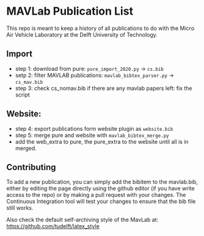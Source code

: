 # MAVLab Publication List
This repo is meant to keep a history of all publications to do with the Micro Air Vehicle Laboratory at the Delft University of Technology.

## Import

 - step 1: download from pure: ```pure_import_2020.py```    -> ```cs.bib```
 - setp 2: filter MAVLAB publications: ```mavlab_bibtex_parser.py```  -> ```cs_mav.bib```
 - step 3: check cs_nomav.bib if there are any mavlab papers left: fix the script

## Website:

 - step 4: export publications form website plugin as ```website.bib```
 - step 5: merge pure and website with ```mavlab_bibtex_merge.py```
 - add the web_extra to pure, the pure_extra to the website until all is in merged.

## Contributing
To add a new publication, you can simply add the bibitem to the mavlab.bib, either by editing the page directly using the github editor (if you have write access to the repo) or by making a pull request with your changes. The Continuous Integration tool will test your changes to ensure that the bib file still works.

Also check the default self-archiving style of the MavLab at: https://github.com/tudelft/latex_style
